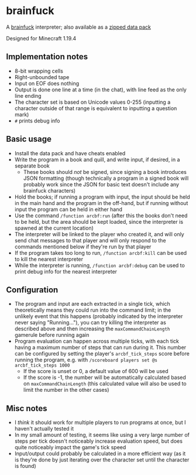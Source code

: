 # brainfuck

A [brainfuck](https://esolangs.org/wiki/Brainfuck) interpreter; also available as a [zipped data pack](https://github.com/Arctenik/mc-data-packs/blob/zips/interpreters/brainfuck.zip)

Designed for Minecraft 1.19.4

## Implementation notes

- 8-bit wrapping cells
- Right-unbounded tape
- Input on EOF does nothing
- Output is done one line at a time (in the chat), with line feed as the only line ending
- The character set is based on Unicode values 0-255 (inputting a character outside of that range is equivalent to inputting a question mark)
- `#` prints debug info

## Basic usage

- Install the data pack and have cheats enabled
- Write the program in a book and quill, and write input, if desired, in a separate book
  - These books should *not* be signed, since signing a book introduces JSON formatting (though technically a program in a signed book will probably work since the JSON for basic text doesn't include any brainfuck characters)
- Hold the books; if running a program with input, the input should be held in the main hand and the program in the off-hand, but if running without input the program can be held in either hand
- Use the command `/function arcbf:run` (after this the books don't need to be held, but the area should be kept loaded, since the interpreter is spawned at the current location)
- The interpreter will be linked to the player who created it, and will only send chat messages to that player and will only respond to the commands mentioned below if they're run by that player
- If the program takes too long to run, `/function arcbf:kill` can be used to kill the nearest interpreter
- While the interpreter is running, `/function arcbf:debug` can be used to print debug info for the nearest interpreter

## Configuration

- The program and input are each extracted in a single tick, which theoretically means they could run into the command limit; in the unlikely event that this happens (probably indicated by the interpreter never saying "Running..."), you can try killing the interpreter as described above and then increasing the `maxCommandChainLength` gamerule before running again
- Program evaluation can happen across multiple ticks, with each tick having a maximum number of steps that can run during it. This number can be configured by setting the player's `arcbf_tick_steps` score before running the program, e.g. with `/scoreboard players set @s arcbf_tick_steps 1000`
  - If the score is unset or 0, a default value of 600 will be used
  - If the score is -1, the number will be automatically calculated based on `maxCommandChainLength` (this calculated value will also be used to limit the number in the other cases)

## Misc notes

- I *think* it should work for multiple players to run programs at once, but I haven't actually tested it
- In my small amount of testing, it seems like using a very large number of steps per tick doesn't noticeably increase evaluation speed, but does quite noticeably impact the game's tick speed
- Input/output could probably be calculated in a more efficient way (as it is they're done by just iterating over the character set until the character is found)